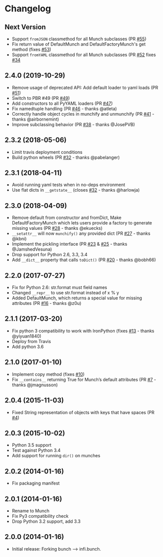 Changelog
=========

Next Version
------------

* Support ``fromJSON`` classmethod for all Munch subclasses (PR [#55](https://github.com/Infinidat/munch/pull/55))
* Fix return value of DefaultMunch and DefaultFactoryMunch's get method (fixes [#53](https://github.com/Infinidat/munch/issues/53))
* Support ``fromYAML`` classmethod for all Munch subclasses (PR [#52](https://github.com/Infinidat/munch/pull/52) fixes [#34](https://github.com/Infinidat/munch/issues/34)

2.4.0 (2019-10-29)
------------------

* Remove usage of deprecated API: Add default loader to yaml loads (PR [#51](https://github.com/Infinidat/munch/pull/51))
* Switch to PBR #49 (PR [#49](https://github.com/Infinidat/munch/pull/49))
* Add constructors to all PyYAML loaders (PR [#47](https://github.com/Infinidat/munch/pull/47))
* Fix namedtuple handling (PR [#46](https://github.com/Infinidat/munch/pull/46) - thanks @atleta)
* Correctly handle object cycles in munchify and unmunchify (PR [#41](https://github.com/Infinidat/munch/pull/41) - thanks @airbornemint)
* Improve subclassing behavior (PR [#38](https://github.com/Infinidat/munch/pull/38) - thanks @JosePVB)

2.3.2 (2018-05-06)
------------------

* Limit travis deployment conditions
* Build python wheels (PR [#32](https://github.com/Infinidat/munch/pull/32) - thanks @pabelanger)

2.3.1 (2018-04-11)
------------------

* Avoid running yaml tests when in no-deps environment
* Use flat dicts in ``__getstate__`` (closes [#32](https://github.com/Infinidat/munch/issues/30) - thanks @harlowja)

2.3.0 (2018-04-09)
------------------

* Remove default from constructor and fromDict, Make DefaultFactoryMunch which lets users provide a factory to generate missing values (PR [#28](https://github.com/Infinidat/munch/pull/28) - thanks @ekuecks)
* ``__setattr__`` will now ``munchify()`` any provided dict (PR [#27](https://github.com/Infinidat/munch/pulls/27) - thanks @kbni)
* Implement the pickling interface (PR [#23](https://github.com/Infinidat/munch/pulls/23) & [#25](https://github.com/Infinidat/munch/pulls/25) - thanks @JamshedVesuna)
* Drop support for Python 2.6, 3.3, 3.4
* Add ``__dict__`` property that calls ``toDict()`` (PR [#20](https://github.com/Infinidat/munch/pulls/20) - thanks @bobh66)

2.2.0 (2017-07-27)
------------------

* Fix for Python 2.6: str.format must field names
* Changed ``__repr__`` to use str.format instead of x % y
* Added DefaultMunch, which returns a special value for missing attributes (PR [#16](https://github.com/Infinidat/munch/pulls/16) - thanks @z0u)

2.1.1 (2017-03-20)
------------------

* Fix python 3 compatibility to work with IronPython (fixes [#13](https://github.com/Infinidat/munch/issues/13) - thanks @yiyuan1840)
* Deploy from Travis
* Add python 3.6

2.1.0 (2017-01-10)
------------------

* Implement copy method (fixes [#10](https://github.com/Infinidat/munch/issues/10))
* Fix ``__contains__`` returning True for Munch’s default attributes (PR [#7](https://github.com/Infinidat/munch/pull/7) - thanks @jmagnusson)

2.0.4 (2015-11-03)
------------------

* Fixed String representation of objects with keys that have spaces (PR [#4](https://github.com/Infinidat/munch/pull/4))

2.0.3 (2015-10-02)
------------------

* Python 3.5 support
* Test against Python 3.4
* Add support for running ``dir()`` on munches

2.0.2 (2014-01-16)
------------------

* Fix packaging manifest

2.0.1 (2014-01-16)
------------------

* Rename to Munch
* Fix Py3 compatibility check
* Drop Python 3.2 support, add 3.3

2.0.0 (2014-01-16)
------------------

* Initial release: Forking bunch --> infi.bunch.
